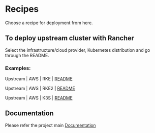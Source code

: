 # Recipes

Choose a recipe for deployment from here.

## To deploy upstream cluster with Rancher

Select the infrastructure/cloud provider, Kubernetes distribution and go through the README.

   ### Examples:
   
   Upstream | AWS | RKE | [README](./upstream/aws/rke/README.md)

   Upstream | AWS | RKE2 | [README](./upstream/aws/rke2/README.md)

   Upstream | AWS | K3S | [README](./upstream/aws/k3s/README.md)



## Documentation

Please refer the project main [Documentation](./../README.md)
